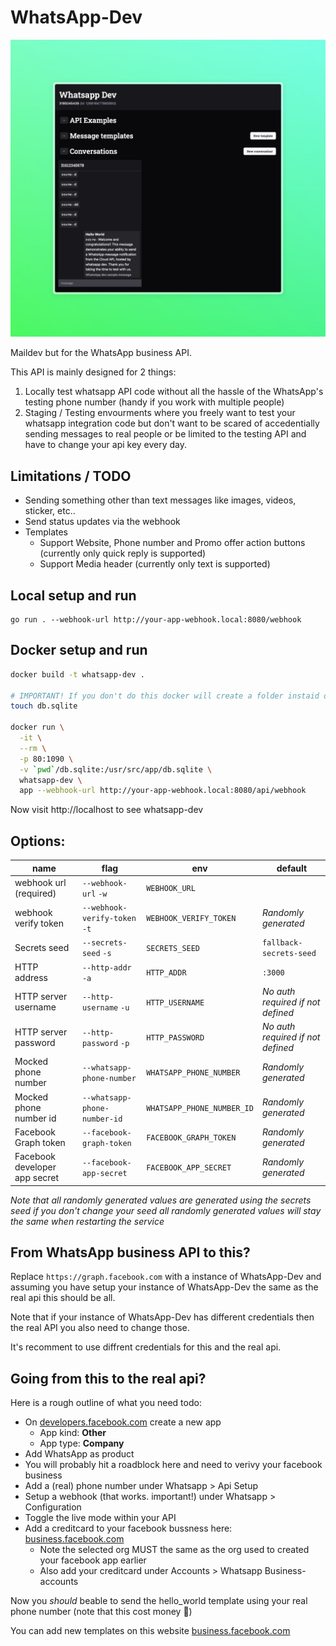 # WhatsApp-Dev

![Screenshot](/screenshot.jpeg?raw=true "Screnshot")

Maildev but for the WhatsApp business API.

This API is mainly designed for 2 things:

1. Locally test whatsapp API code without all the hassle of the WhatsApp's testing phone number (handy if you work with multiple people)
2. Staging / Testing envourments where you freely want to test your whatsapp integration code but don't want to be scared of accedentially sending messages to real people or be limited to the testing API and have to change your api key every day.

## Limitations / TODO

- Sending something other than text messages like images, videos, sticker, etc..
- Send status updates via the webhook
- Templates
  - Support Website, Phone number and Promo offer action buttons (currently only quick reply is supported)
  - Support Media header (currently only text is supported)

## Local setup and run

```
go run . --webhook-url http://your-app-webhook.local:8080/webhook
```

## Docker setup and run

```sh
docker build -t whatsapp-dev .

# IMPORTANT! If you don't do this docker will create a folder instaid of a file
touch db.sqlite

docker run \
  -it \
  --rm \
  -p 80:1090 \
  -v `pwd`/db.sqlite:/usr/src/app/db.sqlite \
  whatsapp-dev \
  app --webhook-url http://your-app-webhook.local:8080/api/webhook
```

Now visit http://localhost to see whatsapp-dev

## Options:

| name                          | flag                          | env                        | default                           |
| ----------------------------- | ----------------------------- | -------------------------- | --------------------------------- |
| webhook url (required)        | `--webhook-url` `-w`          | `WEBHOOK_URL`              |                                   |
| webhook verify token          | `--webhook-verify-token` `-t` | `WEBHOOK_VERIFY_TOKEN`     | _Randomly generated_              |
| Secrets seed                  | `--secrets-seed` `-s`         | `SECRETS_SEED`             | `fallback-secrets-seed`           |
| HTTP address                  | `--http-addr` `-a`            | `HTTP_ADDR`                | `:3000`                           |
| HTTP server username          | `--http-username` `-u`        | `HTTP_USERNAME`            | _No auth required if not defined_ |
| HTTP server password          | `--http-password` `-p`        | `HTTP_PASSWORD`            | _No auth required if not defined_ |
| Mocked phone number           | `--whatsapp-phone-number`     | `WHATSAPP_PHONE_NUMBER`    | _Randomly generated_              |
| Mocked phone number id        | `--whatsapp-phone-number-id`  | `WHATSAPP_PHONE_NUMBER_ID` | _Randomly generated_              |
| Facebook Graph token          | `--facebook-graph-token`      | `FACEBOOK_GRAPH_TOKEN`     | _Randomly generated_              |
| Facebook developer app secret | `--facebook-app-secret`       | `FACEBOOK_APP_SECRET`      | _Randomly generated_              |

_Note that all randomly generated values are generated using the secrets seed if you don't change your seed all randomly generated values will stay the same when restarting the service_

## From WhatsApp business API to this?

Replace `https://graph.facebook.com` with a instance of WhatsApp-Dev and assuming you have setup your instance of WhatsApp-Dev the same as the real api this should be all.

Note that if your instance of WhatsApp-Dev has different credentials then the real API you also need to change those.

It's recomment to use diffrent credentials for this and the real api.

## Going from this to the real api?

Here is a rough outline of what you need todo:

- On [developers.facebook.com](https://developers.fracebook.com) create a new app
  - App kind: **Other**
  - App type: **Company**
- Add WhatsApp as product
- You will probably hit a roadblock here and need to verivy your facebook business
- Add a (real) phone number under Whatsapp > Api Setup
- Setup a webhook (that works. important!) under Whatsapp > Configuration
- Toggle the live mode within your API
- Add a creditcard to your facebook bussness here: [business.facebook.com](https://business.facebook.com/billing_hub/accounts/details)
  - Note the selected org MUST the same as the org used to created your facebook app earlier
  - Also add your creditcard under Accounts > Whatsapp Business-accounts

Now you _should_ beable to send the hello_world template using your real phone number (note that this cost money 💸)

You can add new templates on this website [business.facebook.com](https://business.facebook.com/wa/manage/home/)
